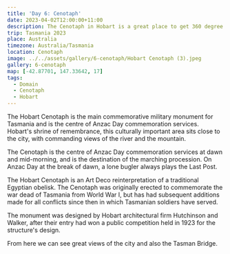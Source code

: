 ```yaml
---
title: 'Day 6: Cenotaph'
date: 2023-04-02T12:00:00+11:00
description: The Cenotaph in Hobart is a great place to get 360 degree views.
trip: Tasmania 2023
place: Australia
timezone: Australia/Tasmania
location: Cenotaph
image: ../../assets/gallery/6-cenotaph/Hobart Cenotaph (3).jpeg
gallery: 6-cenotaph
map: [-42.87701, 147.33642, 17]
tags:
  - Domain
  - Cenotaph
  - Hobart
---
```


The Hobart Cenotaph is the main commemorative military monument for Tasmania and is the centre of Anzac Day commemoration services. Hobart's shrine of remembrance, this culturally important area sits close to the city, with commanding views of the river and the mountain.

The Cenotaph is the centre of Anzac Day commemoration services at dawn and mid-morning, and is the destination of the marching procession. On Anzac Day at the break of dawn, a lone bugler always plays the Last Post.

The Hobart Cenotaph is an Art Deco reinterpretation of a traditional Egyptian obelisk. The Cenotaph was originally erected to commemorate the war dead of Tasmania from World War I, but has had subsequent additions made for all conflicts since then in which Tasmanian soldiers have served.

The monument was designed by Hobart architectural firm Hutchinson and Walker, after their entry had won a public competition held in 1923 for the structure's design.

From here we can see great views of the city and also the Tasman Bridge.
